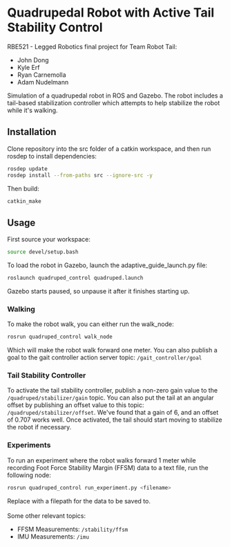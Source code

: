 # Quadrupedal Robot with Active Tail Stability Control
RBE521 - Legged Robotics final project for Team Robot Tail:
 - John Dong
 - Kyle Erf
 - Ryan Carnemolla
 - Adam Nudelmann

Simulation of a quadrupedal robot in ROS and Gazebo. The robot includes a tail-based stabilization controller which attempts to help stabilize the robot while it's walking.

## Installation
Clone repository into the src folder of a catkin workspace, and then run rosdep to install dependencies:
```bash
rosdep update
rosdep install --from-paths src --ignore-src -y
```
Then build:
```bash
catkin_make
```

## Usage
First source your workspace:
```bash
source devel/setup.bash
```
To load the robot in Gazebo, launch the adaptive_guide_launch.py file:
```bash
roslaunch quadruped_control quadruped.launch
```
Gazebo starts paused, so unpause it after it finishes starting up.
### Walking
To make the robot walk, you can either run the walk_node:
```bash
rosrun quadruped_control walk_node
```
Which will make the robot walk forward one meter. You can also publish a goal to the gait controller action server topic: ```/gait_controller/goal```
### Tail Stability Controller
To activate the tail stability controller, publish a non-zero gain value to the ```/quadruped/stabilizer/gain``` topic. You can also put the tail at an angular offset by publishing an offset value to this topic: ```/quadruped/stabilizer/offset```. We've found that a gain of 6, and an offset of 0.707 works well. Once activated, the tail should start moving to stabilize the robot if necessary.
### Experiments
To run an experiment where the robot walks forward 1 meter while recording Foot Force Stability Margin (FFSM) data to a text file, run the following node:
```bash
rosrun quadruped_control run_experiment.py <filename>
```
Replace <filename> with a filepath for the data to be saved to.\
\
Some other relevant topics:
 - FFSM Measurements: ```/stability/ffsm```
 - IMU Measurements: ```/imu```
